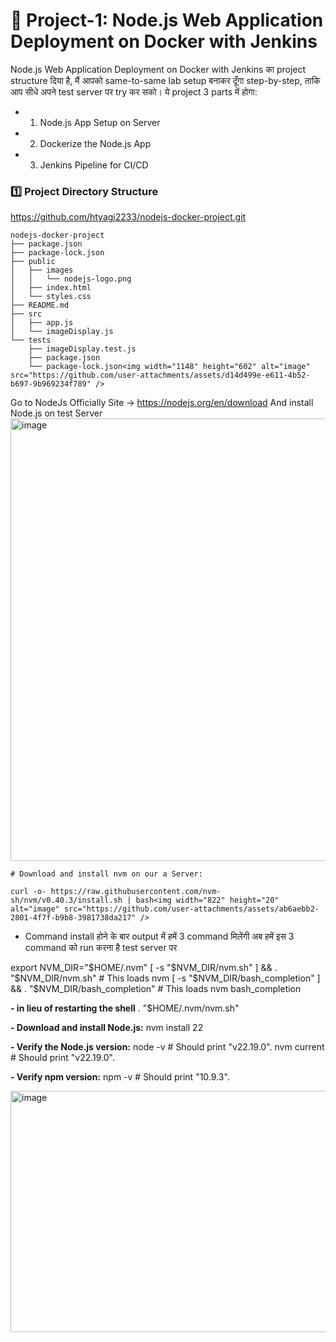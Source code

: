 # 🧪 Project-1: Node.js Web Application Deployment on Docker with Jenkins
Node.js Web Application Deployment on Docker with Jenkins का project structure दिया है, मैं आपको same-to-same lab setup बनाकर दूँगा step-by-step, ताकि आप सीधे अपने test server पर try कर सको।
ये project 3 parts में होगा:
- 1. Node.js App Setup on Server
- 2. Dockerize the Node.js App
-	3. Jenkins Pipeline for CI/CD

### 1️⃣ Project Directory Structure
<https://github.com/htyagi2233/nodejs-docker-project.git> 
```
nodejs-docker-project
├── package.json
├── package-lock.json
├── public
│   ├── images
│   │   └── nodejs-logo.png
│   ├── index.html
│   └── styles.css
├── README.md
├── src
│   ├── app.js
│   └── imageDisplay.js
└── tests
    ├── imageDisplay.test.js
    ├── package.json
    └── package-lock.json<img width="1148" height="602" alt="image" src="https://github.com/user-attachments/assets/d14d499e-e611-4b52-b697-9b969234f789" />
```

Go to NodeJs Officially Site ->  <https://nodejs.org/en/download>
And install Node.js on test Server
<img width="914" height="708" alt="image" src="https://github.com/user-attachments/assets/4fc38fd1-ebcf-4e53-b349-55593a830fdc" />


	# Download and install nvm on our a Server:
```
curl -o- https://raw.githubusercontent.com/nvm-sh/nvm/v0.40.3/install.sh | bash<img width="822" height="20" alt="image" src="https://github.com/user-attachments/assets/ab6aebb2-2801-4f7f-b9b8-3981738da217" />

```
- Command install होने के बार output में हमें 3 command मिलेंगी अब हमें इस 3 command को run करना है test server पर 

export NVM_DIR="$HOME/.nvm"
[ -s "$NVM_DIR/nvm.sh" ] && \. "$NVM_DIR/nvm.sh"  # This loads nvm
[ -s "$NVM_DIR/bash_completion" ] && \. "$NVM_DIR/bash_completion"  # This loads nvm bash_completion



**-  in lieu of restarting the shell**
\. "$HOME/.nvm/nvm.sh"

**- Download and install Node.js:**
nvm install 22

**- Verify the Node.js version:**
node -v # Should print "v22.19.0".
nvm current # Should print "v22.19.0".

**- Verify npm version:**
npm -v # Should print "10.9.3".


<img width="1070" height="386" alt="image" src="https://github.com/user-attachments/assets/2ac73f13-72fd-4e00-8df6-dc6a7a7cc6de" />

```



